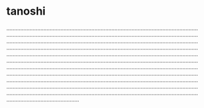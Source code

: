 # tanoshi

...................................................................................................................................................................................................................................................................................................................................................................................................................................................................................................................................................................................................................................................................................................................................................................................................................................................................................................................................................................................................................................................................................................................................................................................................................................................................................................................................................................................................................................................................